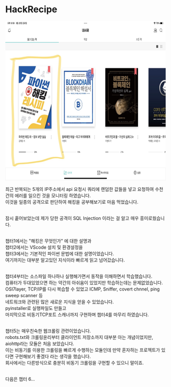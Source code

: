 # HackRecipe

<img src="./asset/image/mylibrary.jpg" width="800" height="500"></img>

최근 반복되는 5개의 IP주소에서 api 요청시 쿼리에 랜덤한 값들을 넣고 요청하여 수천건의 에러를 일으킨 것을 모니터링 하였습니다. <br>
이것을 일종의 공격으로 판단하여 해킹을 공부해보기로 마음 먹었습니다.<br><br>

잠시 훝어보았는데 제가 당한 공격이 SQL Injection 이라는 걸 알고 매우 흥미로웠습니다.<br><br>

챕터1에서는 "해킹은 무엇인가" 에 대한 설명과<br>
챕터2에서는 VScode 설치 및 환경설정을<br>
챕터3에서는 기본적인 파이썬 문법에 대한 설명이었습니다.<br>
여기까지는 대부분 알고있던 지식이라 빠르게 읽고 넘어갔습니다.<br><br>

챕터4부터는 소스파일 하나하나 실행해가면서 동작을 이해하면서 학습했습니다.<br>
컴퓨터가 두대있었으면 하는 약간의 아쉬움이 있었지만 학습하는데는 문제없었습니다.<br>
OSI7layer, TCP/IP를 다시 복습할 수 있었고 ICMP, Sniffer, covert chnnel, ping sweep scanner 등<br>
네트워크와 관련된 많은 새로운 지식을 얻을 수 있었습니다. <br>
pyinstaller로 실행파일도 만들고 <br>
마지막으로 비동기TCP포트 스캐너까지 구현하며 챕터4를 마무리 하였습니다.<br><br>

챕터5는 매우친숙한 웹크롤링 관련이었습니다.<br>
robots.txt와 크롤링윤리부터 클라이언트 저장소까지 대부분 아는 개념이었지만, aiohttp라는 모듈은 처음 보았습니다.<br>
이는 비동기를 이용한 크롤링을 빠르게 수행하는 모듈인데 만약 혼자하는 프로젝트가 있다면 구현해보기 좋겠다 라는 생각을 했습니다.<br>
회사에서는 다른방식으로 충분히 비동기 크롤링을 구현할 수 있으니 말이죠.<br><br>

다음은 챕터 6...



